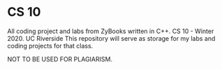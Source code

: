 # CS 10

All coding project and labs from ZyBooks written in C++. CS 10 - Winter 2020. UC Riverside
This repository will serve as storage for my labs and coding projects for that class. 

NOT TO BE USED FOR PLAGIARISM.